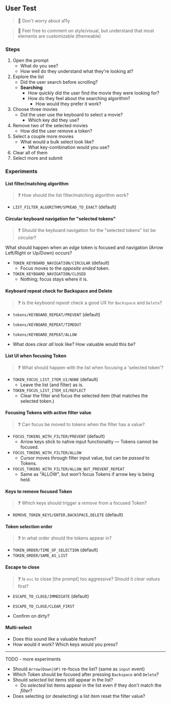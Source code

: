 ## User Test

> 💬 Don't worry about a11y

> 💬 Feel free to comment on style/visual, but understand that most elements are customizable (themeable)

### Steps

1. Open the prompt
   - What do you see?
   - How well do they understand what they're looking at?
2. Explore the list
   - Did the user search before scrolling?
   - **Searching**
     - How quickly did the user find the movie they were looking for?
     - How do they feel about the searching algorithm?
       - How would they prefer it work?
3. Choose three movies
   - Did the user use the keyboard to select a movie?
     - Which key did they use?
4. Remove two of the selected movies
   - How did the user remove a token?
5. Select a couple more movies
   - What would a bulk select look like?
     - What key-combination would you use?
6. Clear all of them
7. Select more and submit

### Experiments

#### List filter/matching algorithm

> ❓ How should the list filter/matching algorithm work?

- `LIST_FILTER_ALGORITHM/SPREAD_TO_EXACT` (default)

#### Circular keyboard navigation for "selected tokens"

> ❓ Should the keyboard navigation for the "selected tokens" list be _circular_?

What should happen when an _edge_ token is focused and navigation (Arrow Left/Right or Up/Down) occurs?

- `TOKEN_KEYBOARD_NAVIGATION/CIRCULAR` (default)
  - Focus moves to the _opposite ended_ token.
- `TOKEN_KEYBOARD_NAVIGATION/CLOSED`
  - Nothing; focus stays where it is.

#### Keyboard repeat check for Backspace and Delete

> ❓ Is the _keyboard repeat_ check a good UX for `Backspace` and `Delete`?

- `tokens/KEYBOARD_REPEAT/PREVENT` (default)
- `tokens/KEYBOARD_REPEAT/TIMEOUT`
- `tokens/KEYBOARD_REPEAT/ALLOW`

- What does _clear all_ look like? How valuable would this be?

#### List UI when focusing Token

> ❓ What should happen with the list when focusing a 'selected token'?

- `TOKEN_FOCUS_LIST_ITEM_UI/NONE` (default)
  - Leave the list (and filter) as is.
- `TOKEN_FOCUS_LIST_ITEM_UI/REFLECT`
  - Clear the filter and focus the selected item (that matches the selected token.)

#### Focusing Tokens with active filter value

> ❓ Can focus be moved to tokens when the filter has a value?

- `FOCUS_TOKENS_WITH_FILTER/PREVENT` (default)
  - Arrow keys stick to native input functionality — Tokens cannot be focused.
- `FOCUS_TOKENS_WITH_FILTER/ALLOW`
  - Cursor moves through filter input value, but can be _passed_ to Tokens.
- `FOCUS_TOKENS_WITH_FILTER/ALLOW_BUT_PREVENT_REPEAT`
  - Same as "ALLOW", but won't focus Tokens if arrow key is being held.

#### Keys to remove focused Token

> ❓ Which keys should trigger a _remove_ from a focused Token?

- `REMOVE_TOKEN_KEYS/ENTER,BACKSPACE,DELETE` (default)

#### Token selection order

> ❓ In what order should the tokens appear in?

- `TOKEN_ORDER/TIME_OF_SELECTION` (default)
- `TOKEN_ORDER/SAME_AS_LIST`

#### Escape to close

> ❓ Is `esc` to close [the prompt] too aggressive? Should it _clear values_ first?

- `ESCAPE_TO_CLOSE/IMMEDIATE` (default)
- `ESCAPE_TO_CLOSE/CLEAR_FIRST`

- Confirm on dirty?

#### Multi-select

- Does this sound like a valuable feature?
- How would it work? Which keys would you press?

---

TODO - more experiments

- Should `Arrow(Down|UP)` re-focus the list? (same as `input` event)
- Which Token should be focused after pressing `Backspace` and `Delete`?
- Should _selected_ list items still appear in the list?
  - Do _selected_ list items appear in the list even if they don't match the _filter_?
- Does selecting (or deselecting) a list item reset the filter value?
